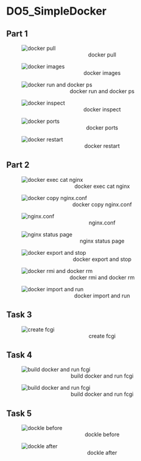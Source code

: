 # DO5_SimpleDocker

## Part 1

<figure>
    <img alt="docker pull" src="images/part1/docker_pull.png" title="docker pull"/>
    <figcaption style="text-align: center">docker pull</figcaption>
</figure>

<figure>
    <img alt="docker images" src="images/part1/docker_images.png"/>
    <figcaption style="text-align: center">docker images</figcaption>
</figure>

<figure>
    <img alt="docker run and docker ps" src="images/part1/docker_run_ps.png"/>
    <figcaption style="text-align: center">docker run and docker ps</figcaption>
</figure>

<figure>
    <img alt="docker inspect" src="images/part1/docker_inspect.png"/>
    <figcaption style="text-align: center">docker inspect</figcaption>
</figure>

<figure>
    <img alt="docker ports" src="images/part1/docker_ports.png"/>
    <figcaption style="text-align: center">docker ports</figcaption>
</figure>

<figure>
    <img alt="docker restart" src="images/part1/docker_restart.png"/>
    <figcaption style="text-align: center">docker restart</figcaption>
</figure>

## Part 2

<figure>
    <img alt="docker exec cat nginx" src="images/part2/exec_cat_nginx.png"/>
    <figcaption style="text-align: center">docker exec cat nginx</figcaption>
</figure>

<figure>
    <img alt="docker copy nginx.conf" src="images/part2/docker_nginx.png"/>
    <figcaption style="text-align: center">docker copy nginx.conf</figcaption>
</figure>

<figure>
    <img alt="nginx.conf" src="images/part2/nginx.conf.png"/>
    <figcaption style="text-align: center">nginx.conf</figcaption>
</figure>

<figure>
    <img alt="nginx status page" src="images/part2/docker_nginx.png"/>
    <figcaption style="text-align: center">nginx status page</figcaption>
</figure>

<figure>
    <img alt="docker export and stop" src="images/part2/docker_export_and_stop.png"/>
    <figcaption style="text-align: center">docker export and stop</figcaption>
</figure>

<figure>
    <img alt="docker rmi and docker rm" src="images/part2/docker_rmi_rm.png"/>
    <figcaption style="text-align: center">docker rmi and docker rm</figcaption>
</figure>

<figure>
    <img alt="docker import and run" src="images/part2/docker_import_and_run.png"/>
    <figcaption style="text-align: center">docker import and run</figcaption>
</figure>

## Task 3

<figure>
    <img alt="create fcgi" src="images/part3/fcgi.png"/>
    <figcaption style="text-align: center">create fcgi</figcaption>
</figure>

## Task 4

<figure>
    <img alt="build docker and run fcgi" src="images/part4/docker_fcgi_start.png"/>
    <figcaption style="text-align: center">build docker and run fcgi</figcaption>
</figure>

<figure>
    <img alt="build docker and run fcgi" src="images/part4/docker_fcgi_end.png"/>
    <figcaption style="text-align: center">build docker and run fcgi</figcaption>
</figure>

## Task 5

<figure>
    <img alt="dockle before" src="images/part5/dockle_fcgi_before.png"/>
    <figcaption style="text-align: center">dockle before</figcaption>
</figure>

<figure>
    <img alt="dockle after" src="images/part5/dockle_fcgi_after.png"/>
    <figcaption style="text-align: center">dockle after</figcaption>
</figure>


